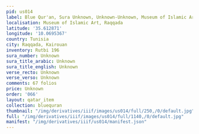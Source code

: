```yaml
---
pid: us014
label: Blue Qur'an, Sura Unknown, Unknown-Unknown, Museum of Islamic Art, Raqqada
localisation: Museum of Islamic Art, Raqqada
latitude: '35.612871'
longitude: '10.0695367'
country: Tunisia
city: Raqqada, Kairouan
inventory: Rutbi 196
sura_number: Unknown
sura_title_arabic: Unknown
sura_title_english: Unknown
verse_recto: Unknown
verse_verso: Unknown
comments: 67 folios
price: Unknown
order: '066'
layout: qatar_item
collection: bluequran
thumbnail: "/img/derivatives/iiif/images/us014/full/250,/0/default.jpg"
full: "/img/derivatives/iiif/images/us014/full/1140,/0/default.jpg"
manifest: "/img/derivatives/iiif/us014/manifest.json"
---
```

